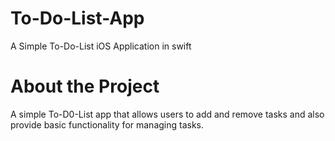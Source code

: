 # To-Do-List-App
A Simple To-Do-List iOS Application in swift
# About the Project
A simple To-D0-List app that allows users to add and remove tasks and also provide basic functionality for managing tasks.
